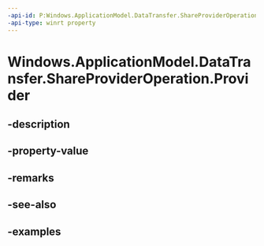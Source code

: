 ```yaml
---
-api-id: P:Windows.ApplicationModel.DataTransfer.ShareProviderOperation.Provider
-api-type: winrt property
---
```


<!-- Property syntax.
public ShareProvider Provider { get; }
-->

# Windows.ApplicationModel.DataTransfer.ShareProviderOperation.Provider

## -description

## -property-value

## -remarks

## -see-also

## -examples

